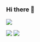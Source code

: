 ### Hi there 👋

![](https://hit.yhype.me/github/profile?label=Profile+views?user_id=10767713&color=green)

 ![](https://img.shields.io/static/v1?label=Profile+views&message=1234567890&color=brightgreen)
![](https://komarev.com/ghpvc/?username=abbasfisal)

<!--
**abbasfisal/abbasfisal** is a ✨ _special_ ✨ repository because its `README.md` (this file) appears on your GitHub profile.

Here are some ideas to get you started:

- 🔭 I’m currently working on ...
- 🌱 I’m currently learning ...
- 👯 I’m looking to collaborate on ...
- 🤔 I’m looking for help with ...
- 💬 Ask me about ...
- 📫 How to reach me: ...
- 😄 Pronouns: ...
- ⚡ Fun fact: ...
-->
